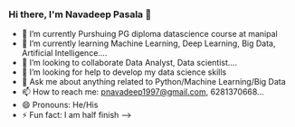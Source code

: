 ### Hi there, I'm Navadeep Pasala 👋

- 🔭 I’m currently Purshuing PG diploma datascience course at manipal
- 🌱 I’m currently learning Machine Learning, Deep Learning, Big Data, Artificial Intelligence....
- 👯 I’m looking to collaborate Data Analyst, Data scientist....
- 🤔 I’m looking for help to develop my data science skills
- 💬 Ask me about anything related to Python/Machine Learning/Big Data
- 📫 How to reach me: pnavadeep1997@gmail.com, 6281370668...
- 😄 Pronouns: He/His
- ⚡ Fun fact: I am half finish
-->
